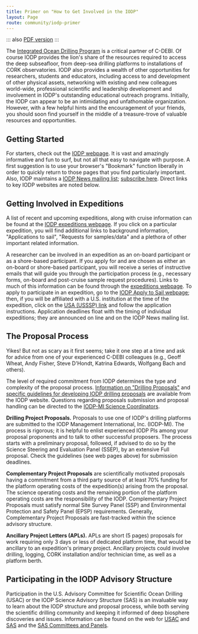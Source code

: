 ```yaml
---
title: Primer on "How to Get Involved in the IODP"
layout: Page
route: community/iodp-primer
---
```


::: also
[PDF version](http://www.darkenergybiosphere.org/wp-content/uploads/docs/C-DEBI_IODPprimer.pdf)
:::

The [Integrated Ocean Drilling Program](http://www.iodp.org/) is a critical partner of C-DEBI. Of course IODP provides the lion's share of the resources required to access the deep subseafloor, from deep-sea drilling platforms to installations of CORK observatories. IODP also provides a wealth of other opportunities for researchers, students and educators, including access to and development of other physical assets, networking with existing and new colleagues world-wide, professional scientific and leadership development and involvement in IODP's outstanding educational outreach programs. Initially, the IODP can appear to be an intimidating and unfathomable organization. However, with a few helpful hints and the encouragement of your friends, you should soon find yourself in the middle of a treasure-trove of valuable resources and opportunities.

## Getting Started

For starters, check out the [IODP webpage](http://www.iodp.org/). It is vast and amazingly informative and fun to surf, but not all that easy to navigate with purpose. A first suggestion is to use your browser's "Bookmark" function liberally in order to quickly return to those pages that you find particularly important. Also, IODP maintains a [IODP News mailing list](http://lists.oceanleadership.org/mailman/listinfo/iodpnews); [subscribe here](http://lists.oceanleadership.org/mailman/listinfo/iodpnews). Direct links to key IODP websites are noted below.

## Getting Involved in Expeditions

A list of recent and upcoming expeditions, along with cruise information can be found at the [IODP expeditions webpage](http://www.iodp.org/expeditions). If you click on a particular expedition, you will find additional links to background information, "Applications to sail", "Requests for samples/data" and a plethora of other important related information.

A researcher can be involved in an expedition as an on-board participant or as a shore-based participant. If you apply for and are chosen as either an on-board or shore-based participant, you will receive a series of instructive emails that will guide you through the participation process (e.g., necessary forms, on-board and post-cruise sample request procedures). Links to much of this information can be found through the [expeditions webpage](http://www.iodp.org/expeditions). To apply to participate in an expedition, go to the [IODP Apply to Sail webpage](http://iodp.tamu.edu/participants/applytosail.html); then, if you will be affiliated with a U.S. institution at the time of the expedition, click on the [USA (USSSP) link](http://www.iodp-usssp.org/expeditions/apply-to-sail/) and follow the application instructions. Application deadlines float with the timing of individual expeditions; they are announced on line and on the IODP News mailing list.

## The Proposal Process

Yikes! But not as scary as it first seems; take it one step at a time and ask for advice from one of your experienced C-DEBI colleagues (e.g., Geoff Wheat, Andy Fisher, Steve D'Hondt, Katrina Edwards, Wolfgang Bach and others).

The level of required commitment from IODP determines the type and complexity of the proposal process. [Information on "Drilling Proposals"](http://www.iodp.org/drilling-proposals/) and [specific guidelines for developing IODP drilling proposals](http://www.iodp.org/guidelines) are available from the IODP website. Questions regarding proposals submission and proposal handling can be directed to the [IODP-MI Science Coordinators](mailto:science@iodp-mi-sapporo.org).

**Drilling Project Proposals.** Proposals to use one of IODP's drilling platforms are submitted to the IODP Management International, Inc. (IODP-MI). The process is rigorous; it is helpful to enlist experienced IODP PIs among your proposal proponents and to talk to other successful proposers. The process starts with a preliminary proposal, followed, if advised to do so by the Science Steering and Evaluation Panel (SSEP), by an extensive Full proposal. Check the guidelines (see web pages above) for submission deadlines.

**Complementary Project Proposals** are scientifically motivated proposals having a commitment from a third party source of at least 70% funding for the platform operating costs of the expedition(s) arising from the proposal. The science operating costs and the remaining portion of the platform operating costs are the responsibility of the IODP. Complementary Project Proposals must satisfy normal Site Survey Panel (SSP) and Environmental Protection and Safety Panel (EPSP) requirements. Generally, Complementary Project Proposals are fast-tracked within the science advisory structure.

**Ancillary Project Letters (APLs).** APLs are short (5 pages) proposals for work requiring only 3 days or less of dedicated platform time, that would be ancillary to an expedition's primary project. Ancillary projects could involve drilling, logging, CORK installation and/or technician time, as well as a platform berth.

## Participating in the IODP Advisory Structure

Participation in the U.S. Advisory Committee for Scientific Ocean Drilling (USAC) or the IODP Science Advisory Structure (SAS) is an invaluable way to learn about the IODP structure and proposal process, while both serving the scientific drilling community and keeping it informed of deep biosphere discoveries and issues. Information can be found on the web for [USAC](http://iodp-usssp.org/committees/usac/) and [SAS](http://www.iodp.org/sas) and the [SAS Committees and Panels](http://www.iodp.org/committees-and-panels/).
